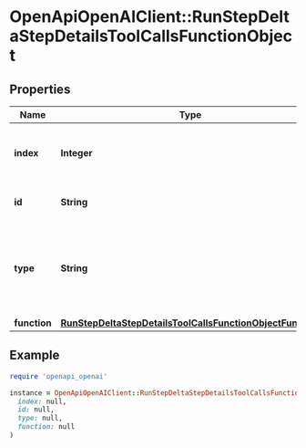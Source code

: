 # OpenApiOpenAIClient::RunStepDeltaStepDetailsToolCallsFunctionObject

## Properties

| Name | Type | Description | Notes |
| ---- | ---- | ----------- | ----- |
| **index** | **Integer** | The index of the tool call in the tool calls array. |  |
| **id** | **String** | The ID of the tool call object. | [optional] |
| **type** | **String** | The type of tool call. This is always going to be &#x60;function&#x60; for this type of tool call. |  |
| **function** | [**RunStepDeltaStepDetailsToolCallsFunctionObjectFunction**](RunStepDeltaStepDetailsToolCallsFunctionObjectFunction.md) |  | [optional] |

## Example

```ruby
require 'openapi_openai'

instance = OpenApiOpenAIClient::RunStepDeltaStepDetailsToolCallsFunctionObject.new(
  index: null,
  id: null,
  type: null,
  function: null
)
```

